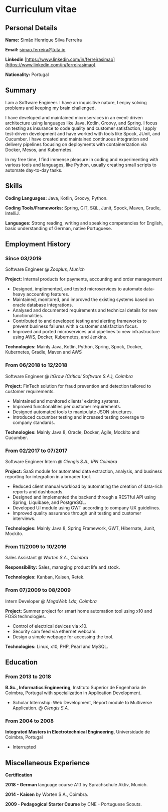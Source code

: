 # Curriculum vitae

## Personal Details

**Name:** Simão Henrique Silva Ferreira

**Email:** simao.ferreira@tuta.io

**Linkedin** [https://www.linkedin.com/in/ferreirasimao](https://www.linkedin.com/in/ferreirasimao)

**Nationality:** Portugal

## Summary

I am a Software Engineer. I have an inquisitive nature, I enjoy solving problems and keeping my brain challenged.

I have developed and maintained microservices in an event-driven architecture using languages like Java, Kotlin, Groovy,
and Spring. I focus on testing as insurance to code quality and customer satisfaction, I apply test-driven development
and have worked with tools like Spock, JUnit, and Cucumber. I have created and maintained continuous integration and
delivery pipelines focusing on deployments with containerization via Docker, Mesos, and Kubernetes.

In my free time, I find immense pleasure in coding and experimenting with various tools and languages, like Python,
usually creating small scripts to automate day-to-day tasks.

## Skills

**Coding Languages:** Java, Kotlin, Groovy, Python.

**Coding Tools/Frameworks:** Spring, GIT, SQL, Junit, Spock, Maven, Gradle, IntelliJ.

**Languages:** Strong reading, writing and speaking competencies for English, basic understanding of
German, native Portuguese.

## Employment History

### Since 03/2019

Software Engineer @ _Zooplus, Munich_

**Project:** Internal products for payments, accounting and order management

- Designed, implemented, and tested microservices to automate data-heavy accounting features.
- Maintained, monitored, and improved the existing systems based on oracle database integrations.
- Analysed and documented requirements and technical details for new functionalities.
- Contributed to and developed testing and alerting frameworks to prevent business failures with a customer satisfaction
  focus.
- Improved and ported microservices and pipelines to new infrastructure using AWS, Docker, Kubernetes, and Jenkins.

**Technologies:** Mainly Java, Kotlin, Python, Spring, Spock, Docker, Kubernetes, Gradle, Maven and AWS

### From 06/2018 to 12/2018

Software Engineer @ _ItGrow (Critical Software S.A.), Coimbra_

**Project:** FinTech solution for fraud prevention and detection tailored to customer requirements.

- Maintained and monitored clients' existing systems.
- Improved functionalities per customer requirements.
- Designed automated tools to manipulate JSON structures.
- Introduced cucumber testing and increased testing coverage to company standards.

**Technologies:** Mainly Java 8, Oracle, Docker, Agile, Mockito and Cucumber.

### From 02/2017 to 07/2017

Software Engineer Intern @ _Ciengis S.A., IPN Coimbra_

**Project:** SaaS module for automated data extraction, analysis, and business reporting for integration in a broader tool.

- Reduced client manual workload by automating the creation of data-rich reports and dashboards.
- Designed and implemented the backend through a RESTful API using Spring, Liquibase, and PostgreSQL.
- Developed UI module using GWT according to company UX guidelines.
- Improved quality assurance through unit testing and customer interviews.

**Technologies:** Mainly Java 8, Spring Framework, GWT, Hibernate, Junit, Mockito.

### From 11/2009 to 10/2016

Sales Assistant @ _Worten S.A., Coimbra_

**Responsibility:** Sales, managing product life and stock.

**Technologies:** Kanban, Kaisen, Retek.

### From 07/2009 to 08/2009

Intern Developer @ _MegaWeb Lda, Coimbra_

**Project:** Summer project for smart home automation tool using x10 and FOSS technologies.

- Control of electrical devices via x10.
- Security cam feed via ethernet webcam.
- Design a simple webpage for accessing the tool.

**Technologies:** Linux, x10, PHP, Pearl and MySQL.

## Education

### From 2013 to 2018

**B.Sc., Informatics Engineering**, Instituto Superior de Engenharia de Coimbra, Portugal with specialization in
Application Development.

- Scholar Internship: Web Development, Report module to Multiverse Application. @ _Ciengis S.A._

### From 2004 to 2008

**Integrated Masters in Electrotechnical Engineering**, Universidade de Coimbra, Portugal

- Interrupted

## Miscellaneous Experience

**Certification**

**2018 - German** language course A1.1 by Sprachschule Aktiv, Munich.

**2014 - Kaisen** by Worten S.A., Coimbra.

**2009 - Pedagogical Starter Course** by CNE - Portuguese Scouts.
